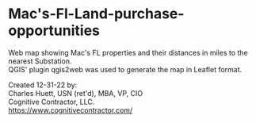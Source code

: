 # Mac's-Fl-Land-purchase-opportunities
Web map showing Mac's FL properties and their distances in miles to the nearest Substation. 
<br />QGIS' plugin qgis2web was used to generate the map in Leaflet format.

Created 12-31-22 by: 
<br />Charles Huett, USN (ret'd), MBA, VP, CIO
<br />Cognitive Contractor, LLC.
<br />https://www.cognitivecontractor.com/

